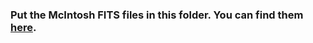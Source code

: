 ### Put the McIntosh FITS files in this folder. You can find them [here](https://www2.hao.ucar.edu/mcintosh-archive).